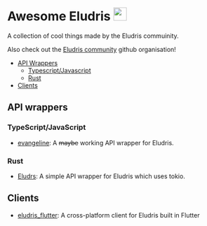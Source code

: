 # Awesome Eludris <img width="30em" src="https://cdn.discordapp.com/emojis/993856539674812486.webp?size=96&quality=lossless" />

A collection of cool things made by the Eludris commuinity.

Also check out the [Eludris community](https://github.com/eludris-community) github organisation!

- [API Wrappers](#api-wrappers)
  - [Typescript/Javascript](#typescriptjavascript)
  - [Rust](#rust)
- [Clients](#clients)

## API wrappers

### TypeScript/JavaScript

- [evangeline](https://github.com/toolifelesstocode/evangeline): A ~~maybe~~ working API wrapper for Eludris.

### Rust

- [Eludrs](https://github.com/eludris-community/eludrs): A simple API wrapper for Eludris which uses tokio.

## Clients

- [eludris_flutter](https://github.com/eludris-community/eludris_flutter): A cross-platform client for Eludris built in Flutter
